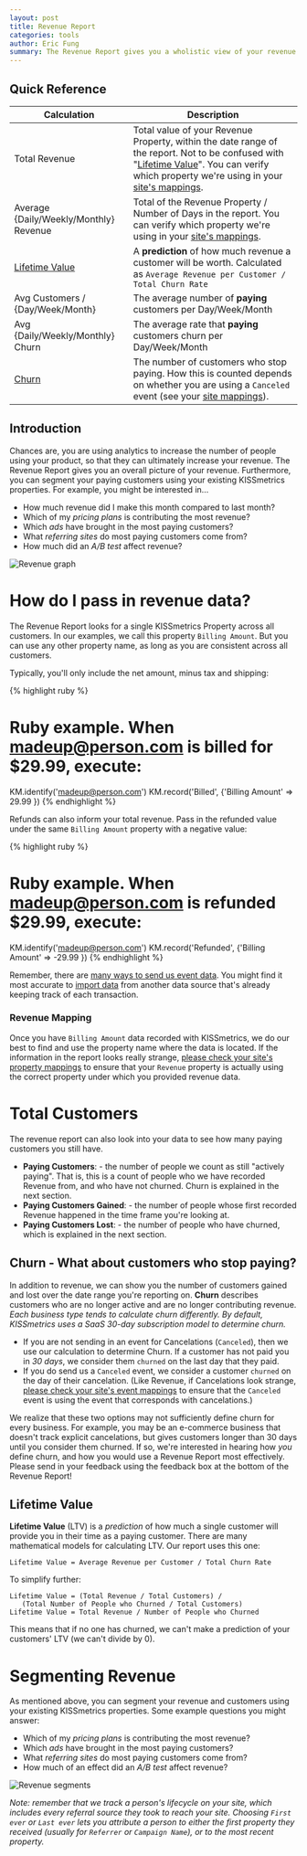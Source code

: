```yaml
---
layout: post
title: Revenue Report
categories: tools
author: Eric Fung
summary: The Revenue Report gives you a wholistic view of your revenue and your paying customers.
---
```

## Quick Reference

Calculation |Description
------------|-----------
Total Revenue | Total value of your Revenue Property, within the date range of the report. Not to be confused with "[Lifetime Value][ltv]". You can verify which property we're using in your [site's mappings][mapping].
Average {Daily/Weekly/Monthly} Revenue | Total of the Revenue Property / Number of Days in the report. You can verify which property we're using in your [site's mappings][mapping].
[Lifetime Value][ltv] | A **prediction** of how much revenue a customer will be worth. Calculated as `Average Revenue per Customer / Total Churn Rate`
Avg Customers / {Day/Week/Month} | The average number of **paying** customers per Day/Week/Month
Avg {Daily/Weekly/Monthly} Churn | The average rate that **paying** customers churn per Day/Week/Month
[Churn][churn] | The number of customers who stop paying. How this is counted depends on whether you are using a `Canceled` event (see your [site mappings][mapping]).

## Introduction

Chances are, you are using analytics to increase the number of people using your product, so that they can ultimately increase your revenue. The Revenue Report gives you an overall picture of your revenue. Furthermore, you can segment your paying customers using your existing KISSmetrics properties. For example, you might be interested in…

* How much revenue did I make this month compared to last month?
* Which of my *pricing plans* is contributing the most revenue?
* Which *ads* have brought in the most paying customers?
* What *referring sites* do most paying customers come from?
* How much did an *A/B test* affect revenue?

![Revenue graph][revenue-graph]

<a name="how-do-i-pass-in-revenue-data-"></a>
# How do I pass in revenue data?

The Revenue Report looks for a single KISSmetrics Property across all customers. In our examples, we call this property `Billing Amount`. But you can use any other property name, as long as you are consistent across all customers.

Typically, you'll only include the net amount, minus tax and shipping:

{% highlight ruby %}
# Ruby example. When madeup@person.com is billed for $29.99, execute:
KM.identify('madeup@person.com')
KM.record('Billed', {'Billing Amount' => 29.99 })
{% endhighlight %}

Refunds can also inform your total revenue. Pass in the refunded value under the same `Billing Amount` property with a negative value:

{% highlight ruby %}
# Ruby example. When madeup@person.com is refunded $29.99, execute:
KM.identify('madeup@person.com')
KM.record('Refunded', {'Billing Amount' => -29.99 })
{% endhighlight %}

Remember, there are [many ways to send us event data][send]. You might find it most accurate to [import data][import] from another data source that's already keeping track of each transaction.

<a name="revenue-mapping"></a>
### Revenue Mapping

Once you have `Billing Amount` data recorded with KISSmetrics, we do our best to find and use the property name where the data is located. If the information in the report looks really strange, [please check your site's property mappings][mapping] to ensure that your `Revenue` property is actually using the correct property under which you provided revenue data.

<a name="total-customers"></a>
# Total Customers

The revenue report can also look into your data to see how many paying customers you still have.

* **Paying Customers**: - the number of people we count as still "actively paying". That is, this is a count of people who we have recorded Revenue from, and who have not churned. Churn is explained in the next section.
* **Paying Customers Gained**: - the number of people whose first recorded Revenue happened in the time frame you're looking at.
* **Paying Customers Lost**: - the number of people who have churned, which is explained in the next section.

<a name="churn-what-about-customers-who-stop-paying-"></a>
## Churn - What about customers who stop paying?

In addition to revenue, we can show you the number of customers gained and lost over the date range you're reporting on. **Churn** describes customers who are no longer active and are no longer contributing revenue. *Each business type tends to calculate churn differently. By default, KISSmetrics uses a SaaS 30-day subscription model to determine churn.*

* If you are not sending in an event for Cancelations (`Canceled`), then we use our calculation to determine Churn. If a customer has not paid you in *30 days*, we consider them `churned` on the last day that they paid.
* If you do send us a `Canceled` event, we consider a customer `churned` on the day of their cancelation. (Like Revenue, if Cancelations look strange, [please check your site's event mappings][mapping] to ensure that the `Canceled` event is using the event that corresponds with cancelations.)

We realize that these two options may not sufficiently define churn for every business. For example, you may be an e-commerce business that doesn't track explicit cancelations, but gives customers longer than 30 days until you consider them churned. If so, we're interested in hearing how *you* define churn, and how you would use a Revenue Report most effectively. Please send in your feedback using the feedback box at the bottom of the Revenue Report!

<a name="lifetime-value"></a>
## Lifetime Value

**Lifetime Value** (LTV) is a *prediction* of how much a single customer will provide you in their time as a paying customer. There are many mathematical models for calculating LTV. Our report uses this one:

    Lifetime Value = Average Revenue per Customer / Total Churn Rate

To simplify further:
    
    Lifetime Value = (Total Revenue / Total Customers) /
       (Total Number of People who Churned / Total Customers)
    Lifetime Value = Total Revenue / Number of People who Churned

This means that if no one has churned, we can't make a prediction of your customers' LTV (we can't divide by 0).

<a name="segmenting-revenue"></a>
# Segmenting Revenue

As mentioned above, you can segment your revenue and customers using your existing KISSmetrics properties. Some example questions you might answer:

* Which of my *pricing plans* is contributing the most revenue?
* Which *ads* have brought in the most paying customers?
* What *referring sites* do most paying customers come from?
* How much of an effect did an *A/B test* affect revenue?

![Revenue segments][revenue-segments]

*Note: remember that we track a person's lifecycle on your site, which includes every referral source they took to reach your site. Choosing `First ever` or `Last ever` lets you attribute a person to either the first property they received (usually for `Referrer` or `Campaign Name`), or to the most recent property.*

[revenue-graph]: https://s3.amazonaws.com/kissmetrics-support-files/assets/tools/revenue-report/revenue-graphs.png
[revenue-segments]: https://s3.amazonaws.com/kissmetrics-support-files/assets/tools/revenue-report/revenue-segments.png

[send]: /getting-started/ways-to-send-us-data
[mapping]: https://app.kissmetrics.com/mapping
[recurly]: /integrations/recurly
[import]: /advanced/importing-data

[churn]: #churn-what-about-customers-who-stop-paying-
[ltv]: #lifetime-value